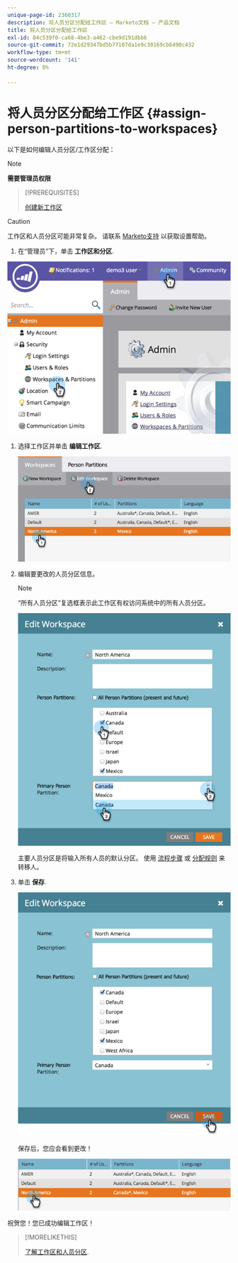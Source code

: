```yaml
---
unique-page-id: 2360317
description: 将人员分区分配给工作区 — Marketo文档 — 产品文档
title: 将人员分区分配给工作区
exl-id: 84c539f0-ca68-4be3-a462-cbe9d191dbb6
source-git-commit: 72e1d29347bd5b77107da1e9c30169cb6490c432
workflow-type: tm+mt
source-wordcount: '141'
ht-degree: 0%

---
```


# 将人员分区分配给工作区 {#assign-person-partitions-to-workspaces}

以下是如何编辑人员分区/工作区分配：

>[!NOTE]
>
>**需要管理员权限**

>[!PREREQUISITES]
>
>[创建新工作区](/help/marketo/product-docs/administration/workspaces-and-person-partitions/create-a-new-workspace.md)

>[!CAUTION]
>
>工作区和人员分区可能非常复杂。 请联系  [Marketo支持](https://nation.marketo.com/t5/Support/ct-p/Support) 以获取设置帮助。

1. 在“管理员”下，单击 **工作区和分区**.

![](assets/image2014-9-17-11-3a13-3a24.png)

1. 选择工作区并单击 **编辑工作区**.

   ![](assets/two-3.png)

1. 编辑要更改的人员分区信息。

   >[!NOTE]
   >
   >“所有人员分区”复选框表示此工作区有权访问系统中的所有人员分区。

   ![](assets/three-3.png)

   主要人员分区是将输入所有人员的默认分区。 使用 [流程步骤](/help/marketo/product-docs/core-marketo-concepts/smart-campaigns/flow-actions/use-add-choice-in-a-flow-step.md) 或 [分配规则](/help/marketo/product-docs/administration/workspaces-and-person-partitions/assigning-person-partitions-with-assignment-rules.md) 来转移人。

1. 单击 **保存**.

   ![](assets/four-3.png)

   保存后，您应会看到更改！

   ![](assets/image2014-9-17-11-3a14-3a53.png)

祝贺您！您已成功编辑工作区！

>[!MORELIKETHIS]
>
>[了解工作区和人员分区](/help/marketo/product-docs/administration/workspaces-and-person-partitions/understanding-workspaces-and-person-partitions.md).
